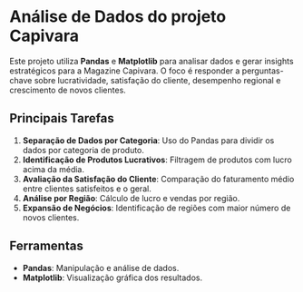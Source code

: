 # Análise de Dados do projeto Capivara

Este projeto utiliza **Pandas** e **Matplotlib** para analisar dados e gerar insights estratégicos para a Magazine Capivara. O foco é responder a perguntas-chave sobre lucratividade, satisfação do cliente, desempenho regional e crescimento de novos clientes.

## Principais Tarefas
1. **Separação de Dados por Categoria**: Uso do Pandas para dividir os dados por categoria de produto.
2. **Identificação de Produtos Lucrativos**: Filtragem de produtos com lucro acima da média.
3. **Avaliação da Satisfação do Cliente**: Comparação do faturamento médio entre clientes satisfeitos e o geral.
4. **Análise por Região**: Cálculo de lucro e vendas por região.
5. **Expansão de Negócios**: Identificação de regiões com maior número de novos clientes.

## Ferramentas
- **Pandas**: Manipulação e análise de dados.
- **Matplotlib**: Visualização gráfica dos resultados.



